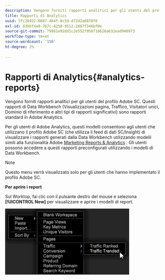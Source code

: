 ```yaml
---
description: Vengono forniti rapporti analitici per gli utenti del profilo Adobe SC. Questi rapporti di Data Workbench (Visualizzazioni pagina, Traffico, Visitatori unici, Dominio di riferimento e altri tipi di rapporti significativi) sono rapporti standard in Adobe Analytics.
title: Rapporti di Analytics
uuid: 5fc26922-0687-464f-8c5d-d72d2a6078f0
exl-id: 03bbf4a0-767c-4258-9512-2887f346bf0e
source-git-commit: 79981e92dd1c2e552f958716626a632ead940973
workflow-type: tm+mt
source-wordcount: '150'
ht-degree: 2%

---
```


# Rapporti di Analytics{#analytics-reports}

Vengono forniti rapporti analitici per gli utenti del profilo Adobe SC. Questi rapporti di Data Workbench (Visualizzazioni pagina, Traffico, Visitatori unici, Dominio di riferimento e altri tipi di rapporti significativi) sono rapporti standard in Adobe Analytics.

Per gli utenti di Adobe Analytics, questi modelli consentono agli utenti che utilizzano il profilo Adobe SC (che utilizza il feed di dati SC/Insight) di visualizzare i rapporti generati dalla Data Workbench utilizzando modelli simili alla funzionalità Adobe [Marketing Reports &amp; Analytics](https://www.adobe.com/solutions/digital-analytics/marketing-reports-analytics.html?promoid=KAUCM) . Gli utenti possono accedere a questi rapporti preconfigurati utilizzando i modelli di Data Workbench.

>[!NOTE]
>
>Questo menu verrà visualizzato solo per gli utenti che hanno implementato il profilo Adobe SC.

**Per aprire i report**

Sul Worktop, fai clic con il pulsante destro del mouse e seleziona **[!UICONTROL New]** per visualizzare e aprire i modelli di report.

![](assets/template_reports.png)


